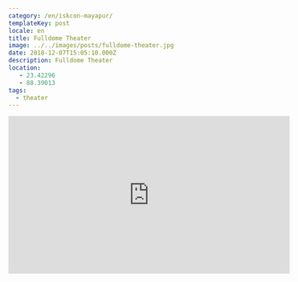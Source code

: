 ```yaml
---
category: /en/iskcon-mayapur/
templateKey: post
locale: en
title: Fulldome Theater
image: ../../images/posts/fulldome-theater.jpg
date: 2018-12-07T15:05:10.000Z
description: Fulldome Theater
location:
   - 23.42296
   - 88.39013
tags:
  - theater
---
```

<tbd locale="en" url="mailto:haribol@mayapur.live"></tbd>

<iframe width="560" height="315" src="https://www.youtube.com/embed/VysTLxymWRE" frameborder="0" allow="accelerometer; autoplay; encrypted-media; gyroscope; picture-in-picture" allowfullscreen></iframe>
